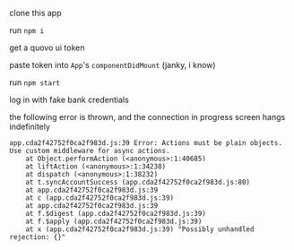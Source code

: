 clone this app

run `npm i`

get a quovo ui token

paste token into `App`'s `componentDidMount` (janky, i know)

run `npm start`

log in with fake bank credentials

the following error is thrown, and the connection in progress screen hangs indefinitely

```
app.cda2f42752f0ca2f983d.js:39 Error: Actions must be plain objects. Use custom middleware for async actions.
    at Object.performAction (<anonymous>:1:40685)
    at liftAction (<anonymous>:1:34238)
    at dispatch (<anonymous>:1:38232)
    at t.syncAccountSuccess (app.cda2f42752f0ca2f983d.js:80)
    at app.cda2f42752f0ca2f983d.js:39
    at c (app.cda2f42752f0ca2f983d.js:39)
    at app.cda2f42752f0ca2f983d.js:39
    at f.$digest (app.cda2f42752f0ca2f983d.js:39)
    at f.$apply (app.cda2f42752f0ca2f983d.js:39)
    at x (app.cda2f42752f0ca2f983d.js:39) "Possibly unhandled rejection: {}"
  ```
